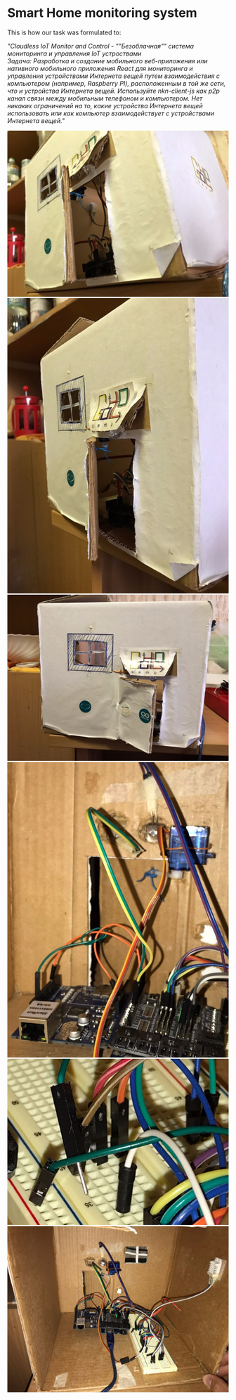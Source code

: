 # Smart Home monitoring system

This is how our task was formulated to:

*"Cloudless IoT Monitor and Control - ""Безоблачная"" система мониторинга и управления loT устроствами <br> Задача: Разработка и создание мобильного веб-приложения или нативного мобильного приложения React для мониторинга и управления устройствами Интернета вещей путем взаимодействия с компьютером (например, Raspberry PI), расположенным в той же сети, что и устройства Интернета вещей. Используйте nkn-client-js как p2p канал связи между мобильным телефоном и компьютером. Нет никаких ограничений на то, какие устройства Интернета вещей использовать или как компьютер взаимодействует с устройствами Интернета вещей."*

![Screenshot](/img/1.jpg)
![Screenshot](/img/2.jpg)
![Screenshot](/img/3.jpg)
![Screenshot](/img/4.jpg)
![Screenshot](/img/5.jpg)
![Screenshot](/img/6.jpg)
